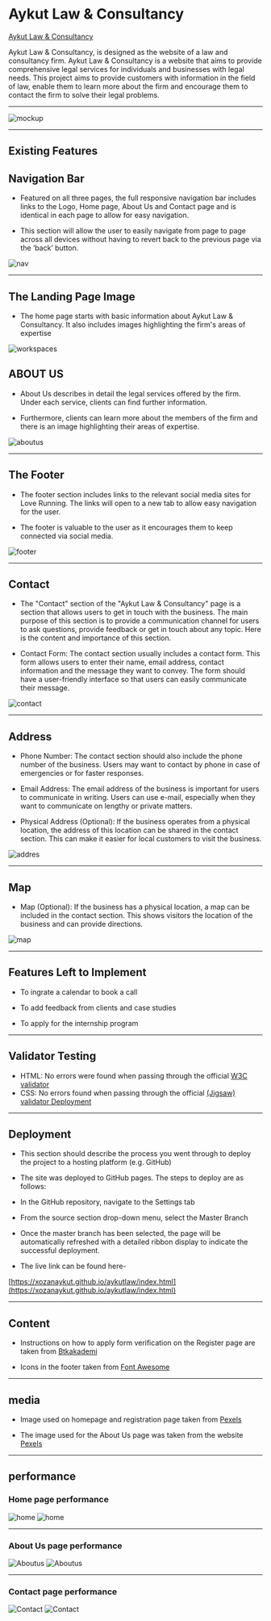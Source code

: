 # Aykut Law & Consultancy

 [Aykut Law & Consultancy](https://xozanaykut.github.io/aykutlaw/)

Aykut Law & Consultancy, is designed as the website of a law and consultancy firm.
Aykut Law & Consultancy is a website that aims to provide comprehensive legal services for individuals and businesses with legal needs. This project aims to provide customers with information in the field of law, enable them to learn more about the firm and encourage them to contact the firm to solve their legal problems.
____

![mockup](media/rdm.png)
____

## Existing Features
 
## Navigation Bar
- Featured on all three pages, the full responsive navigation bar includes links to the Logo, Home page, About Us and Contact page and is identical in each page to allow for easy navigation.

- This section will allow the user to easily navigate from page to page across all devices without having to revert back to the previous page via the ‘back’ button.

![nav](media/nav1.png)
____
## The Landing Page Image
- The home page starts with basic information about Aykut Law & Consultancy. It also includes images highlighting the firm's areas of expertise

![workspaces](media/aykrdm.png)


## ABOUT US
- About Us describes in detail the legal services offered by the firm. Under each service, clients can find further information.

- Furthermore, clients can learn more about the members of the firm and there is an image highlighting their areas of expertise.

![aboutus](media/aykrdmpng2.png)
____
 ## The Footer
 - The footer section includes links to the relevant social media sites for Love Running. The links will open to a new tab to allow easy navigation for the user.
 
- The footer is valuable to the user as it encourages them to keep connected via social media.

![footer](media/socialmedia.png)
____
## Contact
- The "Contact" section of the "Aykut Law & Consultancy" page is a section that allows users to get in touch with the business. The main purpose of this section is to provide a communication channel for users to ask questions, provide feedback or get in touch about any topic. Here is the content and importance of this section.

- Contact Form: The contact section usually includes a contact form. This form allows users to enter their name, email address, contact information and the message they want to convey. The form should have a user-friendly interface so that users can easily communicate their message.

![contact](media/aykrdm.png3.png)
____
## Address
- Phone Number: The contact section should also include the phone number of the business. Users may want to contact by phone in case of emergencies or for faster responses.

- Email Address: The email address of the business is important for users to communicate in writing. Users can use e-mail, especially when they want to communicate on lengthy or private matters.

- Physical Address (Optional): If the business operates from a physical location, the address of this location can be shared in the contact section. This can make it easier for local customers to visit the business.

![addres](media/adres.png)
____
## Map
- Map (Optional): If the business has a physical location, a map can be included in the contact section. This shows visitors the location of the business and can provide directions.

![map](media/map.png)
____
## Features Left to Implement
- To ingrate a calendar to book a call

- To add feedback from clients and case studies

- To apply for the internship program

____
## Validator Testing
- HTML: No errors were found when passing through the official [W3C validator](https://validator.w3.org/nu/?doc=https%3A%2F%2Fxozanaykut.github.io%2Faykutlaw%2F/)
 - CSS: No errors found when passing through the official [(Jigsaw) validator
Deployment](https://jigsaw.w3.org/css-validator/validator?uri=https%3A%2F%2Fxozanaykut.github.io%2Faykutlaw%2Fcontact.html&profile=css3svg&usermedium=all&warning=1&vextwarning=&lang=en)
____
## Deployment
- This section should describe the process you went through to deploy the project to a hosting platform (e.g. GitHub)

- The site was deployed to GitHub pages. The steps to deploy are as follows:

- In the GitHub repository, navigate to the Settings tab
- From the source section drop-down menu, select the Master Branch</p>
- Once the master branch has been selected, the page will be automatically refreshed with a detailed ribbon display to indicate the successful deployment.
- The live link can be found here-

[https://xozanaykut.github.io/aykutlaw/index.html](https://xozanaykut.github.io/aykutlaw/index.html)
____
## Content
- Instructions on how to apply form verification on the Register page are taken from 
[Btkakademi](https://www.btkakademi.gov.tr)

- Icons in the footer taken from 
[ Font Awesome](https://fontawesome.com)
___
## media
- Image used on homepage and registration page taken from [Pexels](https://www.pexels.com/)

- The image used for the About Us page was taken from the website [Pexels](https://www.pexels.com/)
____
## performance
### Home page performance

![home](media/homepage.png)
![home](media/homepage2.png)
____
### About Us page performance

![Aboutus](media/AboutUs.png)
![Aboutus](media/aboutus2.png)
____
### Contact page performance

![Contact](media/contact.png)
![Contact](media/contact2.png)
